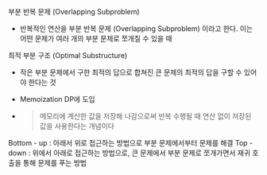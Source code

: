 부분 반복 문제 (Overlapping Subproblem)
- 반복적인 연산을 부분 반복 문제 (Overlapping Subproblem) 이라고 한다. 이는 어떤 문제가 여러 개의 부분 문제로 쪼개질 수 있을 때
  
최적 부분 구조 (Optimal Substructure)
- 작은 부분 문제에서 구한 최적의 답으로 합쳐진 큰 문제의 최적의 답을 구할 수 있어야 한다는 것

+ Memoization DP에 도입
- > 메모리에 계산한 값을 저장해 나감으로써 반복 수행될 때 연산 없이 저장된 값을 사용한다는 개념이다


Bottom - up : 아래서 위로 접근하는 방법으로 부분 문제에서부터 문제를 해결
Top - down : 위에서 아래로 접근하는 방법으로, 큰 문제에서 부분 문제로 쪼개가면서 재귀 호출을 통해 문제를 푸는 방법
